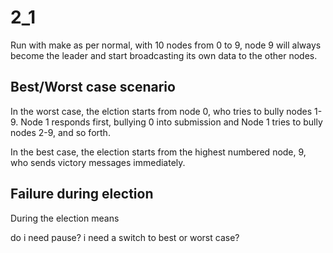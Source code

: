 # 2_1

Run with make as per normal, with 10 nodes from 0 to 9, node 9 will always become the leader and start broadcasting its own data to the other nodes.

## Best/Worst case scenario

In the worst case, the elction starts from node 0, who tries to bully nodes 1-9. Node 1 responds first, bullying 0 into submission and Node 1 tries to bully nodes 2-9, and so forth.

In the best case, the election starts from the highest numbered node, 9, who sends victory messages immediately.

## Failure during election
During the election means 


do i need pause?
i need a switch to best or worst case?